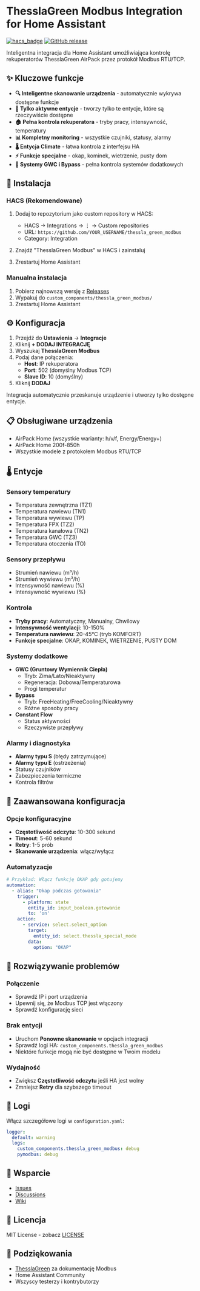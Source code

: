 # ThesslaGreen Modbus Integration for Home Assistant

[![hacs_badge](https://img.shields.io/badge/HACS-Custom-orange.svg)](https://github.com/custom-components/hacs)
[![GitHub release](https://img.shields.io/github/release/YOUR_USERNAME/thessla_green_modbus.svg)](https://github.com/YOUR_USERNAME/thessla_green_modbus/releases)

Inteligentna integracja dla Home Assistant umożliwiająca kontrolę rekuperatorów ThesslaGreen AirPack przez protokół Modbus RTU/TCP.

## ✨ Kluczowe funkcje

- **🔍 Inteligentne skanowanie urządzenia** - automatycznie wykrywa dostępne funkcje
- **📱 Tylko aktywne entycje** - tworzy tylko te entycje, które są rzeczywiście dostępne
- **🏠 Pełna kontrola rekuperatora** - tryby pracy, intensywność, temperatury
- **📊 Kompletny monitoring** - wszystkie czujniki, statusy, alarmy
- **🌡️ Entycja Climate** - łatwa kontrola z interfejsu HA
- **⚡ Funkcje specjalne** - okap, kominek, wietrzenie, pusty dom
- **🌿 Systemy GWC i Bypass** - pełna kontrola systemów dodatkowych

## 🚀 Instalacja

### HACS (Rekomendowane)

1. Dodaj to repozytorium jako custom repository w HACS:
   - HACS → Integrations → ⋮ → Custom repositories
   - URL: `https://github.com/YOUR_USERNAME/thessla_green_modbus`
   - Category: Integration

2. Znajdź "ThesslaGreen Modbus" w HACS i zainstaluj

3. Zrestartuj Home Assistant

### Manualna instalacja

1. Pobierz najnowszą wersję z [Releases](https://github.com/YOUR_USERNAME/thessla_green_modbus/releases)
2. Wypakuj do `custom_components/thessla_green_modbus/`
3. Zrestartuj Home Assistant

## ⚙️ Konfiguracja

1. Przejdź do **Ustawienia** → **Integracje**
2. Kliknij **+ DODAJ INTEGRACJĘ**
3. Wyszukaj **ThesslaGreen Modbus**
4. Podaj dane połączenia:
   - **Host**: IP rekuperatora
   - **Port**: 502 (domyślny Modbus TCP)
   - **Slave ID**: 10 (domyślny)
5. Kliknij **DODAJ**

Integracja automatycznie przeskanuje urządzenie i utworzy tylko dostępne entycje.

## 📋 Obsługiwane urządzenia

- AirPack Home (wszystkie warianty: h/v/f, Energy/Energy+)
- AirPack Home 200f-850h
- Wszystkie modele z protokołem Modbus RTU/TCP

## 🌡️ Entycje

### Sensory temperatury
- Temperatura zewnętrzna (TZ1)
- Temperatura nawiewu (TN1)
- Temperatura wywiewu (TP)
- Temperatura FPX (TZ2)
- Temperatura kanałowa (TN2)
- Temperatura GWC (TZ3)
- Temperatura otoczenia (TO)

### Sensory przepływu
- Strumień nawiewu (m³/h)
- Strumień wywiewu (m³/h)
- Intensywność nawiewu (%)
- Intensywność wywiewu (%)

### Kontrola
- **Tryby pracy**: Automatyczny, Manualny, Chwilowy
- **Intensywność wentylacji**: 10-150%
- **Temperatura nawiewu**: 20-45°C (tryb KOMFORT)
- **Funkcje specjalne**: OKAP, KOMINEK, WIETRZENIE, PUSTY DOM

### Systemy dodatkowe
- **GWC (Gruntowy Wymiennik Ciepła)**
  - Tryb: Zima/Lato/Nieaktywny
  - Regeneracja: Dobowa/Temperaturowa
  - Progi temperatur
- **Bypass**
  - Tryb: FreeHeating/FreeCooling/Nieaktywny
  - Różne sposoby pracy
- **Constant Flow**
  - Status aktywności
  - Rzeczywiste przepływy

### Alarmy i diagnostyka
- **Alarmy typu S** (błędy zatrzymujące)
- **Alarmy typu E** (ostrzeżenia)
- Statusy czujników
- Zabezpieczenia termiczne
- Kontrola filtrów

## 🔧 Zaawansowana konfiguracja

### Opcje konfiguracyjne
- **Częstotliwość odczytu**: 10-300 sekund
- **Timeout**: 5-60 sekund
- **Retry**: 1-5 prób
- **Skanowanie urządzenia**: włącz/wyłącz

### Automatyzacje

```yaml
# Przykład: Włącz funkcję OKAP gdy gotujemy
automation:
  - alias: "Okap podczas gotowania"
    trigger:
      - platform: state
        entity_id: input_boolean.gotowanie
        to: 'on'
    action:
      - service: select.select_option
        target:
          entity_id: select.thessla_special_mode
        data:
          option: "OKAP"
```

## 🐛 Rozwiązywanie problemów

### Połączenie
- Sprawdź IP i port urządzenia
- Upewnij się, że Modbus TCP jest włączony
- Sprawdź konfigurację sieci

### Brak entycji
- Uruchom **Ponowne skanowanie** w opcjach integracji
- Sprawdź logi HA: `custom_components.thessla_green_modbus`
- Niektóre funkcje mogą nie być dostępne w Twoim modelu

### Wydajność
- Zwiększ **Częstotliwość odczytu** jeśli HA jest wolny
- Zmniejsz **Retry** dla szybszego timeout

## 📝 Logi

Włącz szczegółowe logi w `configuration.yaml`:

```yaml
logger:
  default: warning
  logs:
    custom_components.thessla_green_modbus: debug
    pymodbus: debug
```

## 🤝 Wsparcie

- [Issues](https://github.com/YOUR_USERNAME/thessla_green_modbus/issues)
- [Discussions](https://github.com/YOUR_USERNAME/thessla_green_modbus/discussions)
- [Wiki](https://github.com/YOUR_USERNAME/thessla_green_modbus/wiki)

## 📄 Licencja

MIT License - zobacz [LICENSE](LICENSE)

## 🙏 Podziękowania

- [ThesslaGreen](https://thesslagreen.com) za dokumentację Modbus
- Home Assistant Community
- Wszyscy testerzy i kontrybutorzy